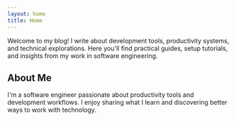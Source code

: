 ```yaml
---
layout: home
title: Home
---
```


Welcome to my blog! I write about development tools, productivity systems, and technical explorations. Here you'll find practical guides, setup tutorials, and insights from my work in software engineering.

## About Me

I'm a software engineer passionate about productivity tools and development workflows. I enjoy sharing what I learn and discovering better ways to work with technology.